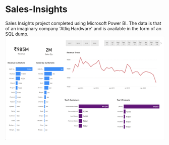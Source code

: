 # Sales-Insights
Sales Insights project completed using Microsoft Power BI.
The data is that of an imaginary company 'Atliq Hardware' and is available in the form of an SQL dump.
![](https://github.com/DevReev/Sales-Insights/blob/main/img.png)
